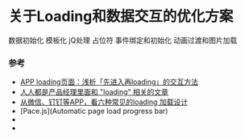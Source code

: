 
# 关于Loading和数据交互的优化方案


数据初始化
模板化
jQ处理
占位符
事件绑定和初始化
动画过渡和图片加载



###


###  参考

- [APP loading页面：浅析「先进入再loading」的交互方法](http://www.admin5.com/article/20170817/775718.shtml)
- [人人都是产品经理里面和 "loading" 相关的文章](http://www.woshipm.com/tag/loading)
- [从微信、钉钉等APP，看六种常见的loading 加载设计](http://www.chinaz.com/manage/2016/1114/611319.shtml)
- [Pace.js](Automatic page load progress bar)
- []()
- []()











